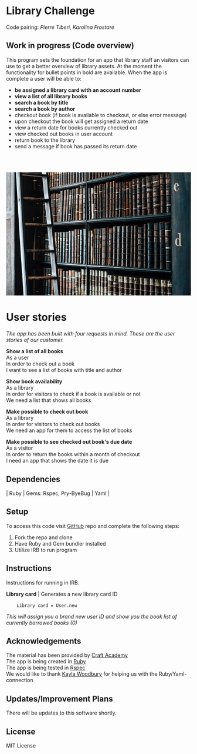 # Library Challenge
Code pairing: *Pierre Tiberi*, *Karolina Frostare*

## Work in progress (Code overview)
This program sets the foundation for an app that library staff an visitors can use to get a better overview of library assets. At the moment the functionality for bullet points in bold are available. When the app is complete a user will be able to:

* **be assigned a library card with an account number**
* **view a list of all library books**
* **search a book by title**
* **search a book by author**
* checkout book (if book is available to checkout, or else error message)
* upon checkout the book will get assigned a return date
* view a return date for books currently checked out
* view checked out books in user account
* return book to the library
* send a message if book has passed its return date
<br>
<br>

![The Library Challenge](/Assets/library.jpg)
# User stories
*The app has been built with four requests in mind. These are the user stories of our customer.*

**Show a list of all books**<br>
As a user<br>
In order to check out a book<br>
I want to see a list of books with title and author

**Show book availability**<br>
As a library<br>
In order for visitors to check if a book is available or not<br>
We need a list that shows all books 

**Make possible to check out book**<br>
As a library<br>
In order for visitors to check out books<br>
We need an app for them to access the list of books

**Make possible to see checked out book's due date**<br>
As a visitor<br>
In order to return the books within a month of checkout<br>
I need an app that shows the date it is due

## Dependencies
| Ruby | Gems: Rspec, Pry-ByeBug | Yaml |

## Setup
To access this code visit [GitHub](https://github.com/kfrostare/library-challenge) repo and complete the following steps:

1. Fork the repo and clone
2. Have Ruby and Gem bundler installed
3. Utilize IRB to run program

## Instructions
Instructions for running in IRB.

**Library card** | Generates a new library card ID 

        Library card = User.new
*This will assign you a brand new user ID and show you the book list of currently borrowed books (0)*

## Acknowledgements
The material has been provided by [Craft Academy](learn.craftacademy.co) <br>
The app is being created in [Ruby](rubymonstas.org) <br>
The app is being tested in [Rspec](rspec.info) <br>
We would like to thank [Kayla Woodbury](https://github.com/kaylawoodbury) for helping us with the Ruby/Yaml- connection

## Updates/Improvement Plans
There will be updates to this software shortly.

## License
MIT License